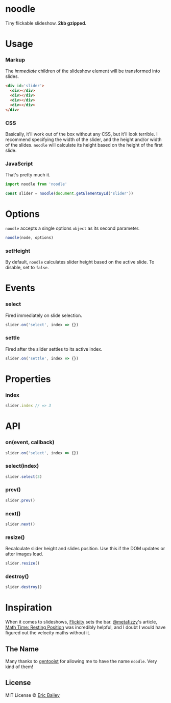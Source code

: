 # noodle
Tiny flickable slideshow. **2kb gzipped.**

# Usage

### Markup
The *immediate* children of the slideshow element will be transformed into
slides.
```html
<div id='slider'>
  <div></div>
  <div></div>
  <div></div>
  <div></div>
</div>
```

### CSS
Basically, it'll work out of the box without any CSS, but it'll look terrible. I
recommend specifying the width of the slider, and the height and/or width of the
slides. `noodle` will calculate its height based on the height of the first
slide.

### JavaScript
That's pretty much it.
```javascript
import noodle from 'noodle'

const slider = noodle(document.getElementById('slider'))
```

# Options
`noodle` accepts a single options `object` as its second parameter.
```javascript
noodle(node, options)
```
### setHeight
By default, `noodle` calculates slider height based on the active slide. To
disable, set to `false`.

# Events
### select
Fired immediately on slide selection.
```javascript
slider.on('select', index => {})
```
### settle
Fired after the slider settles to its active index.
```javascript
slider.on('settle', index => {})
```

# Properties
### index
```javascript
slider.index // => 3
```

# API
### on(event, callback)
```javascript
slider.on('select', index => {})
```
### select(index)
```javascript
slider.select(3)
```
### prev()
```javascript
slider.prev()
```
### next()
```javascript
slider.next()
```
### resize()
Recalculate slider height and slides position. Use this if the DOM updates or
after images load.
```javascript
slider.resize()
```
### destroy()
```javascript
slider.destroy()
```

# Inspiration
When it comes to slideshows, [Flickity](https://github.com/metafizzy/flickity)
sets the bar. [@metafizzy](https://github.com/metafizzy/)'s article, [Math Time:
Resting Position](https://metafizzy.co/blog/math-time-resting-position/) was
incredibly helpful, and I doubt I would have figured out the velocity maths
without it.

## The Name
Many thanks to [gentooist](https://github.com/gentooist) for allowing me to have
the name `noodle`. Very kind of them!

## License
MIT License © [Eric Bailey](https://estrattonbailey.com)
